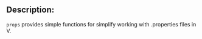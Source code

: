 ## Description:

`props` provides simple functions for simplify working with .properties files in V.